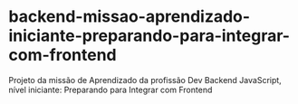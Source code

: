 # backend-missao-aprendizado-iniciante-preparando-para-integrar-com-frontend
Projeto da missão de Aprendizado da profissão Dev Backend JavaScript, nível iniciante: Preparando para Integrar com Frontend

